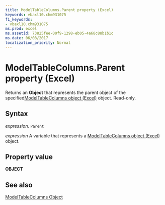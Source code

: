 ```yaml
---
title: ModelTableColumns.Parent property (Excel)
keywords: vbaxl10.chm931075
f1_keywords:
- vbaxl10.chm931075
ms.prod: excel
ms.assetid: 73825fee-00f9-1298-eb05-4a68c88b1b1c
ms.date: 06/08/2017
localization_priority: Normal
---
```



# ModelTableColumns.Parent property (Excel)

Returns an  **Object** that represents the parent object of the specified[ModelTableColumns object (Excel)](Excel.modeltablecolumns.md) object. Read-only.


## Syntax

_expression_. `Parent`

_expression_ A variable that represents a [ModelTableColumns object (Excel)](Excel.modeltablecolumns.md) object.


## Property value

 **OBJECT**


## See also



[ModelTableColumns Object](Excel.modeltablecolumns.md)

